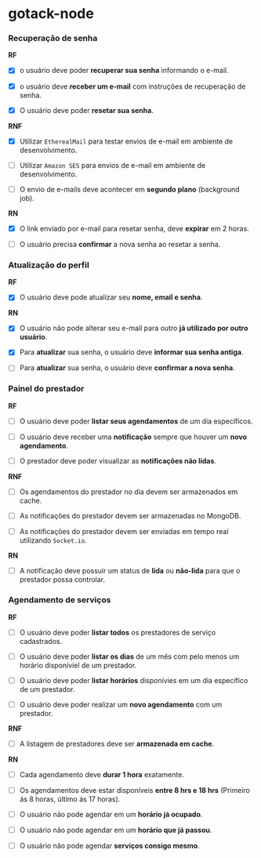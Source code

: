 # gotack-node

### Recuperação de senha

**RF**

- [x] o usuário deve poder **recuperar sua senha** informando o e-mail.

- [x] o usuário deve **receber um e-mail** com instruções de recuperação de senha.

- [x] O usuário deve poder **resetar sua senha**.

**RNF**

- [x] Utilizar `EtherealMail` para testar envios de e-mail em ambiente de desenvolvimento.

- [ ] Utilizar `Amazon SES` para envios de e-mail em ambiente de desenvolvimento.

- [ ] O envio de e-mails deve acontecer em **segundo plano** (background job).

**RN**

- [x] O link enviado por e-mail para resetar senha, deve **expirar** em 2 horas.

- [ ] O usuário precisa **confirmar** a nova senha ao resetar a senha.


### Atualização do perfil

**RF**

- [x] O usuário deve pode atualizar seu **nome, email e senha**.

**RN**

- [x] O usuário não pode alterar seu e-mail para outro **já utilizado por outro usuário**.

- [x] Para **atualizar** sua senha, o usuário deve **informar sua senha antiga**.

- [ ] Para **atualizar** sua senha, o usuário deve **confirmar a nova senha**.

### Painel do prestador

**RF**

- [ ] O usuário deve poder **listar seus agendamentos** de um dia específicos.

- [ ] O usuário deve receber uma **notificação** sempre que houver um **novo agendamento**.

- [ ] O prestador deve poder visualizar as **notificações não lidas**.

**RNF**

- [ ] Os agendamentos do prestador no dia devem ser armazenados em cache.

- [ ] As notificações do prestador devem ser armazenadas no MongoDB.

- [ ] As notificações do prestador devem ser enviadas em tempo real utilizando `Socket.io`.

**RN**

- [ ] A notificação deve possuir um status de **lida** ou **não-lida** para que o prestador possa controlar.


### Agendamento de serviços

**RF**

- [ ] O usuário deve poder **listar todos** os prestadores de serviço cadastrados.

- [ ] O usuário deve poder **listar os dias** de um mês com pelo menos um horário disponíviel de um prestador.

- [ ] O usuário deve poder **listar horários** disponívies em um dia específico de um prestador.

- [ ] O usuário deve poder realizar um **novo agendamento** com um prestador.

**RNF**

- [ ] A listagem de prestadores deve ser **armazenada em cache**.

**RN**

- [ ] Cada agendamento deve **durar 1 hora** exatamente.

- [ ] Os agendamentos deve estar disponíveis **entre 8 hrs e 18 hrs** (Primeiro ás 8 horas, último ás 17 horas).

- [ ] O usuário não pode agendar em um **horário já ocupado**.

- [ ] O usuário não pode agendar em um **horário que já passou**.

- [ ] O usuário não pode agendar **serviços consigo mesmo**.
